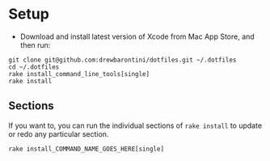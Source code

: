 Setup
=====

- Download and install latest version of Xcode from Mac App Store, and then run:

```shell
git clone git@github.com:drewbarontini/dotfiles.git ~/.dotfiles
cd ~/.dotfiles
rake install_command_line_tools[single]
rake install
```

Sections
--------

If you want to, you can run the individual sections of `rake install` to update or redo any particular section.

```shell
rake install_COMMAND_NAME_GOES_HERE[single]
```
